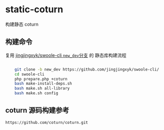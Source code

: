 # static-coturn

构建静态 coturn

## 构建命令

>
复用 [jingjingxyk/swoole-cli `new_dev`分支](https://github.com/jingjingxyk/swoole-cli/tree/new_dev)
的 静态库构建流程

```bash

    git clone -b new_dev https://github.com/jingjingxyk/swoole-cli/
    cd swoole-cli
    php prepare.php +coturn
    bash make-install-deps.sh
    bash make.sh all-library
    bash make.sh config

```

## coturn 源码构建参考

    https://github.com/coturn/coturn.git
